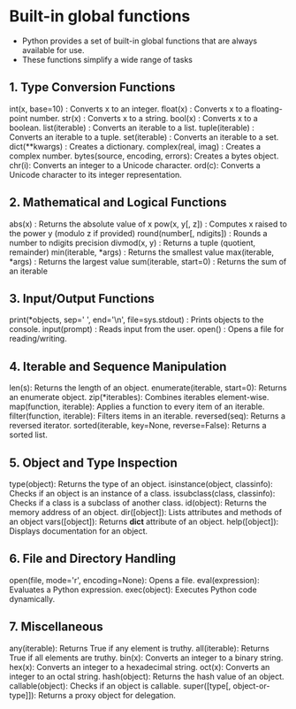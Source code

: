 # Built-in global functions
 - Python provides a set of built-in global functions that are always available for use.
 - These functions simplify a wide range of tasks 

## 1. Type Conversion Functions
int(x, base=10)         : Converts x to an integer.
float(x)                : Converts x to a floating-point number.
str(x)                  : Converts x to a string.
bool(x)                 : Converts x to a boolean.
list(iterable)          : Converts an iterable to a list.
tuple(iterable)         : Converts an iterable to a tuple.
set(iterable)           : Converts an iterable to a set.
dict(**kwargs)          : Creates a dictionary.
complex(real, imag)     : Creates a complex number.
bytes(source, encoding, errors): Creates a bytes object.
chr(i): Converts an integer to a Unicode character.
ord(c): Converts a Unicode character to its integer representation.

## 2. Mathematical and Logical Functions
abs(x)                         : Returns the absolute value of x
pow(x, y[, z])                 : Computes x raised to the power y (modulo z if provided)
round(number[, ndigits])       : Rounds a number to ndigits precision
divmod(x, y)                   : Returns a tuple (quotient, remainder)
min(iterable, *args)           : Returns the smallest value
max(iterable, *args)           : Returns the largest value
sum(iterable, start=0)         : Returns the sum of an iterable

## 3. Input/Output Functions
print(*objects, sep=' ', end='\n', file=sys.stdout)  : Prints objects to the console.
input(prompt)                                        : Reads input from the user.
open()	                                              : Opens a file for reading/writing.

## 4. Iterable and Sequence Manipulation
len(s): Returns the length of an object.
enumerate(iterable, start=0): Returns an enumerate object.
zip(*iterables): Combines iterables element-wise.
map(function, iterable): Applies a function to every item of an iterable.
filter(function, iterable): Filters items in an iterable.
reversed(seq): Returns a reversed iterator.
sorted(iterable, key=None, reverse=False): Returns a sorted list.

## 5. Object and Type Inspection
type(object): Returns the type of an object.
isinstance(object, classinfo): Checks if an object is an instance of a class.
issubclass(class, classinfo): Checks if a class is a subclass of another class.
id(object): Returns the memory address of an object.
dir([object]): Lists attributes and methods of an object
vars([object]): Returns __dict__ attribute of an object.
help([object]): Displays documentation for an object.

## 6. File and Directory Handling
open(file, mode='r', encoding=None): Opens a file.
eval(expression): Evaluates a Python expression.
exec(object): Executes Python code dynamically.

## 7. Miscellaneous
any(iterable): Returns True if any element is truthy.
all(iterable): Returns True if all elements are truthy.
bin(x): Converts an integer to a binary string.
hex(x): Converts an integer to a hexadecimal string.
oct(x): Converts an integer to an octal string.
hash(object): Returns the hash value of an object.
callable(object): Checks if an object is callable.
super([type[, object-or-type]]): Returns a proxy object for delegation.
